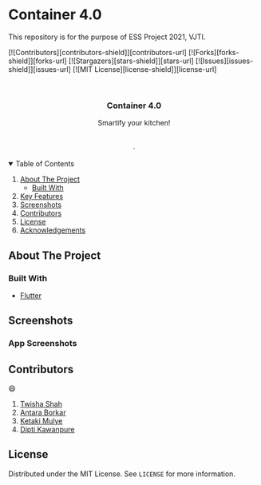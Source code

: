 # Container 4.0
 This repository is for the purpose of ESS Project 2021, VJTI.


<!-- PROJECT SHIELDS -->
[![Contributors][contributors-shield]][contributors-url]
[![Forks][forks-shield]][forks-url]
[![Stargazers][stars-shield]][stars-url]
[![Issues][issues-shield]][issues-url]
[![MIT License][license-shield]][license-url]



<!-- PROJECT LOGO -->
<br />
<p align="center">

  <h3 align="center">Container 4.0</h3>

  <p align="center">
    Smartify your kitchen!
    <br />
    <br />
    <br />
<!--   add youtube video link -->
<!--     <a href="https://youtu.be/">View Demo</a> -->
    ·
  </p>
</p>



<!-- TABLE OF CONTENTS -->
<details open="open">
  <summary>Table of Contents</summary>
  <ol>
    <li>
      <a href="#about-the-project">About The Project</a>
      <ul>
        <li><a href="#built-with">Built With</a></li>
      </ul>
    </li>
    <li><a href="#key-features">Key Features</a></li>
    <li><a href="#screenshots">Screenshots</a></li>
    <li><a href="#contributors">Contributors</a></li>
    <li><a href="#license">License</a></li>
    <li><a href="#acknowledgements">Acknowledgements</a></li>
  </ol>
</details>



<!-- ABOUT THE PROJECT -->
## About The Project
### Built With

* [Flutter](https://api.flutter.dev/)

<!-- USAGE EXAMPLES -->
## Screenshots

### App Screenshots

<!--<p align="center">
  <img src="assets/front.PNG" width="250" height="500" title="front screen">
  <img src="assets/upload.PNG" width="250" height="500" alt="upload screen">
</p>
<!--
<p align="center">
 <img src="assets/crop.PNG" width="250" height="500" alt="cropping screen">
  <img src="assets/output.PNG" width="250" height="500" alt="output screen">
</p>
-->


<!-- CONTRIBUTORS -->
## Contributors
:smile:
1) [Twisha Shah](https://github.com/high-functioning-sociopath)
2) [Antara Borkar](https://github.com/high-functioning-sociopath)
3) [Ketaki Mulye](https://github.com/high-functioning-sociopath)
4) [Dipti Kawanpure](https://github.com/high-functioning-sociopath)


<!-- LICENSE -->
## License

Distributed under the MIT License. See `LICENSE` for more information.




<!-- MARKDOWN LINKS & IMAGES -->
<!-- https://www.markdownguide.org/basic-syntax/#reference-style-links -->

